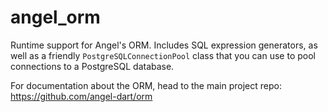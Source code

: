 # angel_orm
Runtime support for Angel's ORM. Includes SQL expression generators, as well
as a friendly `PostgreSQLConnectionPool` class that you can use to pool connections
to a PostgreSQL database.

For documentation about the ORM, head to the main project repo:
https://github.com/angel-dart/orm